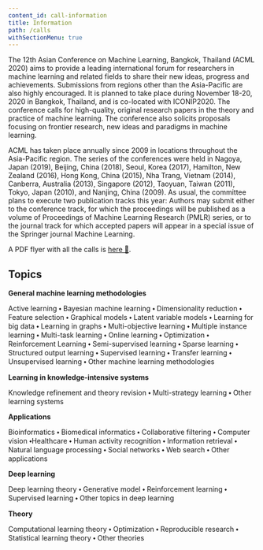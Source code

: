 ```yaml
---
content_id: call-information
title: Information
path: /calls
withSectionMenu: true
---
```


The 12th Asian Conference on Machine Learning, Bangkok, Thailand (ACML 2020) aims to provide a leading international forum for researchers in machine learning and related fields to share their new ideas, progress and achievements. Submissions from regions other than the Asia-Pacific are also highly encouraged. It is planned to take place during November 18-20, 2020 in Bangkok, Thailand, and is co-located with ICONIP2020. The conference calls for high-quality, original research papers in the theory and practice of machine learning. The conference also solicits proposals focusing on frontier research, new ideas and paradigms in machine learning.

ACML has taken place annually since 2009 in locations throughout the Asia-Pacific region. The series of the conferences were held in Nagoya, Japan (2019), Beijing, China (2018), Seoul, Korea (2017), Hamilton, New Zealand (2016), Hong Kong, China (2015), Nha Trang, Vietnam (2014), Canberra, Australia (2013), Singapore (2012), Taoyuan, Taiwan (2011), Tokyo, Japan (2010), and Nanjing, China (2009). As usual, the committee plans to execute two publication tracks this year: Authors may submit either to the conference track, for which the proceedings will be published as a volume of Proceedings of Machine Learning Research (PMLR) series, or to the journal track for which accepted papers will appear in a special issue of the Springer journal Machine Learning.

A PDF flyer with all the calls is [here 🔖](http://acml-conf.org/2020/files/ACML2020-fullcall-v1.pdf).


## Topics

**General machine learning methodologies**

Active learning ⬩ Bayesian machine learning ⬩ Dimensionality reduction ⬩ Feature selection ⬩ Graphical models ⬩ Latent variable models ⬩ Learning for big data ⬩ Learning in graphs ⬩ Multi-objective learning ⬩ Multiple instance learning ⬩ Multi-task learning ⬩ Online learning ⬩ Optimization ⬩ Reinforcement Learning ⬩ Semi-supervised learning ⬩ Sparse learning ⬩ Structured output learning ⬩ Supervised learning ⬩ Transfer learning ⬩ Unsupervised learning ⬩ Other machine learning methodologies

**Learning in knowledge-intensive systems**

Knowledge refinement and theory revision ⬩ Multi-strategy learning ⬩ Other learning systems

**Applications**

Bioinformatics ⬩ Biomedical informatics ⬩ Collaborative filtering ⬩ Computer vision ⬩Healthcare ⬩ Human activity recognition ⬩ Information retrieval ⬩ Natural language processing ⬩ Social networks ⬩ Web search ⬩ Other applications

**Deep learning**

Deep learning theory ⬩ Generative model ⬩ Reinforcement learning ⬩ Supervised learning ⬩ Other topics in deep learning

**Theory**

Computational learning theory ⬩ Optimization ⬩ Reproducible research ⬩ Statistical learning theory ⬩ Other theories